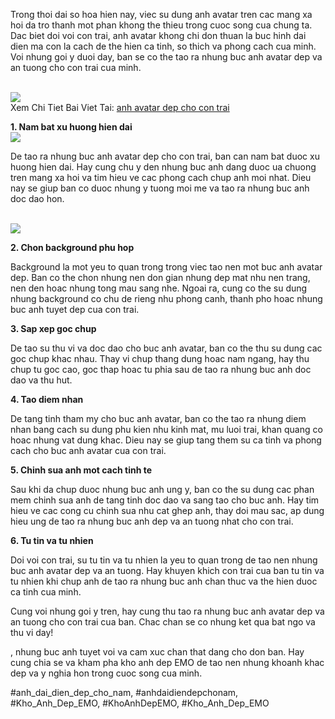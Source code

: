 <p>Trong thoi dai so hoa hien nay, viec su dung anh avatar tren cac mang xa hoi da tro thanh mot phan khong the thieu trong cuoc song cua chung ta. Dac biet doi voi con trai, anh avatar khong chi don thuan la buc hinh dai dien ma con la cach de the hien ca tinh, so thich va phong cach cua minh. Voi nhung goi y duoi day, ban se co the tao ra nhung buc anh avatar dep va an tuong cho con trai cua minh.</p><br><img src="https://khoanhdepemo.com/wp-content/uploads/2024/12/image-813-1024x1024.png"></br>
Xem Chi Tiet Bai Viet Tai: <a href="https://khoanhdepemo.com/anh-avatar-dep-cho-con-trai/">anh avatar dep cho con trai</a><p><strong>1. Nam bat xu huong hien dai</strong><br><img src="https://khoanhdepemo.com/wp-content/uploads/2024/12/image-845-1024x683.png"></br><p>De tao ra nhung buc anh avatar dep cho con trai, ban can nam bat duoc xu huong hien dai. Hay cung chu y den nhung buc anh dang duoc ua chuong tren mang xa hoi va tim hieu ve cac phong cach chup anh moi nhat. Dieu nay se giup ban co duoc nhung y tuong moi me va tao ra nhung buc anh doc dao hon.</p><br><img src="https://khoanhdepemo.com/wp-content/uploads/2024/12/image-859-1024x1024.png"></br><p><strong>2. Chon background phu hop</strong><p>Background la mot yeu to quan trong trong viec tao nen mot buc anh avatar dep. Ban co the chon nhung nen don gian nhung dep mat nhu nen trang, nen den hoac nhung tong mau sang nhe. Ngoai ra, cung co the su dung nhung background co chu de rieng nhu phong canh, thanh pho hoac nhung buc anh tuyet dep cua con trai.</p><p><strong>3. Sap xep goc chup</strong><p>De tao su thu vi va doc dao cho buc anh avatar, ban co the thu su dung cac goc chup khac nhau. Thay vi chup thang dung hoac nam ngang, hay thu chup tu goc cao, goc thap hoac tu phia sau de tao ra nhung buc anh doc dao va thu hut.</p><p><strong>4. Tao diem nhan</strong></p><p>De tang tinh tham my cho buc anh avatar, ban co the tao ra nhung diem nhan bang cach su dung phu kien nhu kinh mat, mu luoi trai, khan quang co hoac nhung vat dung khac. Dieu nay se giup tang them su ca tinh va phong cach cho buc anh avatar cua con trai.</p><p><strong>5. Chinh sua anh mot cach tinh te</strong></p><p>Sau khi da chup duoc nhung buc anh ung y, ban co the su dung cac phan mem chinh sua anh de tang tinh doc dao va sang tao cho buc anh. Hay tim hieu ve cac cong cu chinh sua nhu cat ghep anh, thay doi mau sac, ap dung hieu ung de tao ra nhung buc anh dep va an tuong nhat cho con trai.</p><p><strong>6. Tu tin va tu nhien</strong></p><p>Doi voi con trai, su tu tin va tu nhien la yeu to quan trong de tao nen nhung buc anh avatar dep va an tuong. Hay khuyen khich con trai cua ban tu tin va tu nhien khi chup anh de tao ra nhung buc anh chan thuc va the hien duoc ca tinh cua minh.</p><p>Cung voi nhung goi y tren, hay cung thu tao ra nhung buc anh avatar dep va an tuong cho con trai cua ban. Chac chan se co nhung ket qua bat ngo va thu vi day!</p><p>, nhung buc anh tuyet voi va cam xuc chan that dang cho don ban. Hay cung chia se va kham pha kho anh dep EMO de tao nen nhung khoanh khac dep va y nghia hon trong cuoc song cua minh.</p>
#anh_dai_dien_dep_cho_nam, #anhdaidiendepchonam, #Kho_Anh_Dep_EMO, #KhoAnhDepEMO, #Kho_Anh_Dep_EMO
